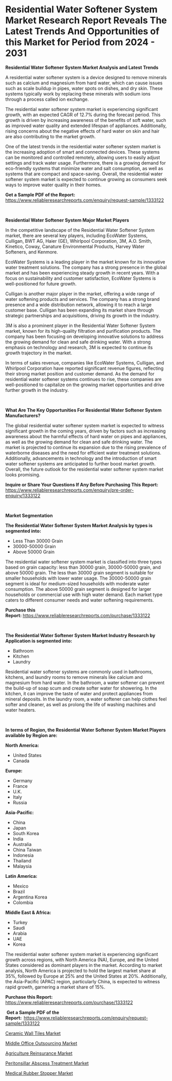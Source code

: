 <p><h1>Residential Water Softener System Market Research Report Reveals The Latest Trends And Opportunities of this Market for Period from 2024 - 2031</h1></p><p><strong>Residential Water Softener System Market Analysis and Latest Trends</strong></p>
<p><p>A residential water softener system is a device designed to remove minerals such as calcium and magnesium from hard water, which can cause issues such as scale buildup in pipes, water spots on dishes, and dry skin. These systems typically work by replacing these minerals with sodium ions through a process called ion exchange.</p><p>The residential water softener system market is experiencing significant growth, with an expected CAGR of 12.7% during the forecast period. This growth is driven by increasing awareness of the benefits of soft water, such as improved water quality and extended lifespan of appliances. Additionally, rising concerns about the negative effects of hard water on skin and hair are also contributing to the market growth.</p><p>One of the latest trends in the residential water softener system market is the increasing adoption of smart and connected devices. These systems can be monitored and controlled remotely, allowing users to easily adjust settings and track water usage. Furthermore, there is a growing demand for eco-friendly systems that minimize water and salt consumption, as well as systems that are compact and space-saving. Overall, the residential water softener system market is expected to continue growing as consumers seek ways to improve water quality in their homes.</p></p>
<p><strong>Get a Sample PDF of the Report:&nbsp;</strong> <a href="https://www.reliableresearchreports.com/enquiry/request-sample/1333122">https://www.reliableresearchreports.com/enquiry/request-sample/1333122</a></p>
<p>&nbsp;</p>
<p><strong>Residential Water Softener System Major Market Players</strong></p>
<p><p>In the competitive landscape of the Residential Water Softener System market, there are several key players, including EcoWater Systems, Culligan, BWT AG, Haier (GE), Whirlpool Corporation, 3M, A.O. Smith, Kinetico, Coway, Canature Environmental Products, Harvey Water Softeners, and Kenmore.</p><p>EcoWater Systems is a leading player in the market known for its innovative water treatment solutions. The company has a strong presence in the global market and has been experiencing steady growth in recent years. With a focus on sustainability and customer satisfaction, EcoWater Systems is well-positioned for future growth.</p><p>Culligan is another major player in the market, offering a wide range of water softening products and services. The company has a strong brand presence and a wide distribution network, allowing it to reach a large customer base. Culligan has been expanding its market share through strategic partnerships and acquisitions, driving its growth in the industry.</p><p>3M is also a prominent player in the Residential Water Softener System market, known for its high-quality filtration and purification products. The company has been focusing on developing innovative solutions to address the growing demand for clean and safe drinking water. With a strong emphasis on technology and research, 3M is expected to continue its growth trajectory in the market.</p><p>In terms of sales revenue, companies like EcoWater Systems, Culligan, and Whirlpool Corporation have reported significant revenue figures, reflecting their strong market position and customer demand. As the demand for residential water softener systems continues to rise, these companies are well-positioned to capitalize on the growing market opportunities and drive further growth in the industry.</p></p>
<p>&nbsp;</p>
<p><strong>What Are The Key Opportunities For Residential Water Softener System Manufacturers?</strong></p>
<p><p>The global residential water softener system market is expected to witness significant growth in the coming years, driven by factors such as increasing awareness about the harmful effects of hard water on pipes and appliances, as well as the growing demand for clean and safe drinking water. The market is projected to continue its expansion due to the rising prevalence of waterborne diseases and the need for efficient water treatment solutions. Additionally, advancements in technology and the introduction of smart water softener systems are anticipated to further boost market growth. Overall, the future outlook for the residential water softener system market looks promising.</p></p>
<p><strong>Inquire or Share Your Questions If Any Before Purchasing This Report:</strong> <a href="https://www.reliableresearchreports.com/enquiry/pre-order-enquiry/1333122">https://www.reliableresearchreports.com/enquiry/pre-order-enquiry/1333122</a></p>
<p>&nbsp;</p>
<p><strong>Market Segmentation</strong></p>
<p><strong>The Residential Water Softener System Market Analysis by types is segmented into:</strong></p>
<p><ul><li>Less Than 30000 Grain</li><li>30000-50000 Grain</li><li>Above 50000 Grain</li></ul></p>
<p><p>The residential water softener system market is classified into three types based on grain capacity: less than 30000 grain, 30000-50000 grain, and above 50000 grain. The less than 30000 grain segment is suitable for smaller households with lower water usage. The 30000-50000 grain segment is ideal for medium-sized households with moderate water consumption. The above 50000 grain segment is designed for larger households or commercial use with high water demand. Each market type caters to different consumer needs and water softening requirements.</p></p>
<p><strong>Purchase this Report:&nbsp;</strong><a href="https://www.reliableresearchreports.com/purchase/1333122">https://www.reliableresearchreports.com/purchase/1333122</a></p>
<p>&nbsp;</p>
<p><strong>The Residential Water Softener System Market Industry Research by Application is segmented into:</strong></p>
<p><ul><li>Bathroom</li><li>Kitchen</li><li>Laundry</li></ul></p>
<p><p>Residential water softener systems are commonly used in bathrooms, kitchens, and laundry rooms to remove minerals like calcium and magnesium from hard water. In the bathroom, a water softener can prevent the build-up of soap scum and create softer water for showering. In the kitchen, it can improve the taste of water and protect appliances from mineral deposits. In the laundry room, a water softener can help clothes feel softer and cleaner, as well as prolong the life of washing machines and water heaters.</p></p>
<p>&nbsp;</p>
<p><strong>In terms of Region, the Residential Water Softener System Market Players available by Region are:</strong></p>
<p>
    <p> <strong> North America: </strong>
        <ul>
            <li>United States</li>
            <li>Canada</li>
        </ul>
        </p> 
    <p> <strong> Europe: </strong>
        <ul>
            <li>Germany</li>
            <li>France</li>
            <li>U.K.</li>
            <li>Italy</li>
            <li>Russia</li>
        </ul>
        </p> 
    <p> <strong> Asia-Pacific: </strong>
        <ul>
            <li>China</li>
            <li>Japan</li>
            <li>South Korea</li>
            <li>India</li>
            <li>Australia</li>
            <li>China Taiwan</li>
            <li>Indonesia</li>
            <li>Thailand</li>
            <li>Malaysia</li>
        </ul>
        </p> 
    <p> <strong> Latin America: </strong>
        <ul>
            <li>Mexico</li>
            <li>Brazil</li>
            <li>Argentina Korea</li>
            <li>Colombia</li>
        </ul>
        </p> 
    <p> <strong> Middle East & Africa: </strong>
        <ul>
            <li>Turkey</li>
            <li>Saudi</li>
            <li>Arabia</li>
            <li>UAE</li>
            <li>Korea</li>
        </ul>
    </p>
    </p>
<p><p>The residential water softener system market is experiencing significant growth across regions, with North America (NA), Europe, and the United States considered as dominant players in the market. According to market analysis, North America is projected to hold the largest market share at 35%, followed by Europe at 25% and the United States at 20%. Additionally, the Asia-Pacific (APAC) region, particularly China, is expected to witness rapid growth, garnering a market share of 15%.</p></p>
<p><strong>Purchase this Report: </strong><a href="https://www.reliableresearchreports.com/purchase/1333122">https://www.reliableresearchreports.com/purchase/1333122</a></p>
<p>&nbsp;<strong>Get a Sample PDF of the Report:&nbsp;&nbsp;</strong><a href="https://www.reliableresearchreports.com/enquiry/request-sample/1333122">https://www.reliableresearchreports.com/enquiry/request-sample/1333122</a></p>
<p><strong></strong></p>
<p><p><a href="https://medium.com/@shirleygreene26/ceramic-wall-tiles-market-outlook-industry-overview-and-forecast-2024-to-2031-d52e39ece1c3">Ceramic Wall Tiles Market</a></p><p><a href="https://medium.com/@dorisstephens14/middle-office-outsourcing-market-insights-into-market-cagr-market-trends-and-growth-strategies-7165aed99de3">Middle Office Outsourcing Market</a></p><p><a href="https://medium.com/@dorisstephens14/decoding-agriculture-reinsurance-market-metrics-market-share-trends-and-growth-patterns-5baa7e113df8">Agriculture Reinsurance Market</a></p><p><a href="https://medium.com/@emilyarnold76/peritonsillar-abscess-treatment-market-exploring-market-share-market-trends-and-future-growth-2c9636778115">Peritonsillar Abscess Treatment Market</a></p><p><a href="https://medium.com/@emilyarnold76/medical-rubber-stopper-market-comprehensive-assessment-by-type-application-and-geography-ccf68c497c7e">Medical Rubber Stopper Market</a></p></p>